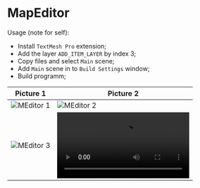 # MapEditor

Usage (note for self):
- Install `TextMesh Pro` extension;
- Add the layer `ADD_ITEM_LAYER` by index 3;
- Copy files and select `Main` scene;
- Add `Main` scene in to `Build Settings` window;
- Build programm;

| Picture 1 | Picture 2 |
|---|---|
| ![MEditor 1](https://cdn.discordapp.com/attachments/1128763747008262285/1148297215639552031/add_item_window2.png) | ![MEditor 2](https://cdn.discordapp.com/attachments/1128763747008262285/1144314342108569621/med.png) |
| ![MEditor 3](https://cdn.discordapp.com/attachments/1128763747008262285/1144015726793982132/med.png) | ![MEditor 4](https://media.discordapp.net/attachments/1128763747008262285/1146567243002548386/MapEditor.mp4?format=jpeg&width=466&height=350) |
